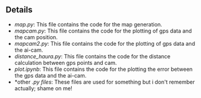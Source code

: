 ## Details
- *map.py*: This file contains the code for the map generation.
- *mapcam.py*: This file contains the code for the plotting of gps data and the cam position.
- *mapcam2.py*: This file contains the code for the plotting of gps data and the ai-cam.
- *distance_haura.py*: This file contains the code for the distance calculation between gps points and cam.
- *plot.ipynb*: This file contains the code for the plotting the error between the gps data and the ai-cam.
- *other *.py files*: These files are used for something but i don't remember actually; shame on me!